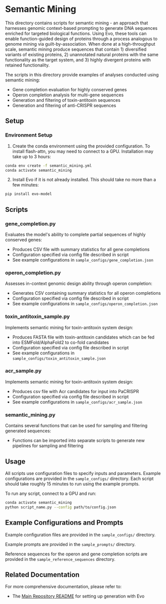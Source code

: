 # Semantic Mining

This directory contains scripts for semantic mining - an approach that harnesses genomic context-based prompting to generate DNA sequences enriched for targeted biological functions. Using Evo, these tools can enable function-guided design of proteins through a process analogous to genome mining via guilt-by-association. When done at a high-throughput scale, semantic mining  produce sequences that contain 1) diversified variants of existing proteins, 2) unannotated natural proteins with the same functionality as the target system, and 3) highly divergent proteins with retained functionality.

The scripts in this directory provide examples of analyses conducted using semantic mining:
- Gene completion evaluation for highly conserved genes
- Operon completion analysis for multi-gene sequences
- Generation and filtering of toxin-antitoxin sequences
- Generation and filtering of anti-CRISPR sequences

## Setup

### Environment Setup
1. Create the conda environment using the provided configuration. To install flash-attn, you may need to 
connect to a GPU. Installation may take up to 3 hours:
```bash
conda env create -f semantic_mining.yml
conda activate semantic_mining
```

2. Install Evo if it is not already installed. This should take no more than a few minutes:
```bash
pip install evo-model
```

## Scripts

### gene_completion.py
Evaluates the model's ability to complete partial sequences of highly conserved genes:
- Produces CSV file with summary statistics for all gene completions
- Configuration specified via config file described in script
- See example configurations in `sample_configs/gene_completion.json`

### operon_completion.py
Assesses in-context genomic design ability through operon completion:
- Generates CSV containing summary statistics for all operon completions
- Configuration specified via config file described in script
- See example configurations in `sample_configs/operon_completion.json`

### toxin_antitoxin_sample.py
Implements semantic mining for toxin-antitoxin system design:
- Produces FASTA file with toxin-antitoxin candidates which can be fed into ESMFold/AlphaFold2 to co-fold candidates
- Configuration specified via config file described in script
- See example configurations in `sample_configs/toxin_antitoxin_sample.json`

### acr_sample.py
Implements semantic mining for toxin-antitoxin system design:
- Produces csv file with Acr candidates for input into PaCRISPR
- Configuration specified via config file described in script
- See example configurations in `sample_configs/acr_sample.json`

### semantic_mining.py
Contains several functions that can be used for sampling and filtering generated sequences:
- Functions can be imported into separate scripts to generate new pipelines for sampling and filtering

## Usage

All scripts use configuration files to specify inputs and parameters. Example configurations are provided in the `sample_configs/` directory. Each script should take roughly 15 minutes to run using the example prompts.

To run any script, connect to a GPU and run:
```bash
conda activate semantic_mining
python script_name.py --config path/to/config.json
```

## Example Configurations and Prompts

Example configuration files are provided in the `sample_configs/` directory. 

Example prompts are provided in the `sample_prompts/` directory.

Reference sequences for the operon and gene completion scripts are provided in the `sample_reference_sequences` directory.

## Related Documentation

For more comprehensive documentation, please refer to:
- The [Main Repository README](https://github.com/evo-design/evo/blob/main/README.md) for setting up generation with Evo